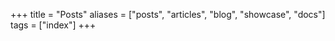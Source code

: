 +++
title = "Posts"
aliases = ["posts", "articles", "blog", "showcase", "docs"]
tags = ["index"]
+++
